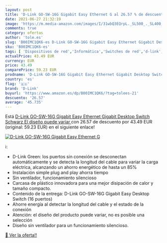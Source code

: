 ```yaml
---
layout: post
title: 'D-Link GO-SW-16G Gigabit Easy Ethernet G al 26.57 % de descuento'
date: 2021-06-27 21:32:19
image: 'https://m.media-amazon.com/images/I/31wbQ3EQrpL._SL500_._SL400_.jpg'
comments: true
category: ofertas
author: 'tole.es'
slug: 'B00IMC1QK6-es D-Link GO-SW-16G Gigabit Easy Ethernet Gigabit Desktop...'
sku: 'B00IMC1QK6-es'
tags: [ 'Dispositivos de red','Informática','Switches de red','d-link','gigabit', ]
actualPrice: 43.49 EUR
currency: EUR
price: 43.49
comparePrice: 59.23 EUR
prodname: 'D-Link GO-SW-16G Gigabit Easy Ethernet Gigabit Desktop Switch  Schwarz  El diseño puede variar '
country: 'es'
flag: '🇪🇸'
brand: 'D-Link'
buyurl: 'https://www.amazon.es/dp/B00IMC1QK6/?tag=tolees-21'
descuento: '26.57'
average: '45.735'
---
```


Está [D-Link GO-SW-16G Gigabit Easy Ethernet Gigabit Desktop Switch  Schwarz  El diseño puede variar ](https://www.amazon.es/dp/B00IMC1QK6/?tag=tolees-21) con 26.57 de descuento por 43.49 EUR (original: 59.23 EUR) en el siguiente enlace!

[![D-Link GO-SW-16G Gigabit Easy Ethernet G](https://m.media-amazon.com/images/I/31wbQ3EQrpL._SL500_._SL400_.jpg)](https://www.amazon.es/dp/B00IMC1QK6/?tag=tolees-21)

ℹ️:

- D-Link Green: los puertos sin conexión se desconectan automáticamente y se detecta la longitud del cable para variar la carga eléctrica, alcanzando un ahorro energético de hasta un 85%
- Instalación simple plug and play ahorra tiempo
- Sin ventilador, funcionamiento silencioso
- Carcasa de plástico innovadora para una mejor disipación de calor y tamaño compacto.
- Contenido de la entrega: D-Link GO-SW-16G Gigabit Easy Desktop Switch (16 puertos)
- Ahorre energía al detectar la longitud del cable y el estado de la conexión
- Atención: el diseño del producto puede variar, no es posible una selección
- Diseño sin ventilador para un funcionamiento silencioso.

[🛒 Ver la oferta!!](https://www.amazon.es/dp/B00IMC1QK6/?tag=tolees-21)
